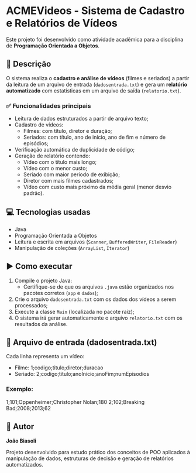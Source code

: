 # ACMEVideos - Sistema de Cadastro e Relatórios de Vídeos

Este projeto foi desenvolvido como atividade acadêmica para a disciplina de **Programação Orientada a Objetos**.

## 📄 Descrição

O sistema realiza o **cadastro e análise de vídeos** (filmes e seriados) a partir da leitura de um arquivo de entrada (`dadosentrada.txt`) e gera um **relatório automatizado** com estatísticas em um arquivo de saída (`relatorio.txt`).

### ✅ Funcionalidades principais

- Leitura de dados estruturados a partir de arquivo texto;
- Cadastro de vídeos:
  - Filmes: com título, diretor e duração;
  - Seriados: com título, ano de início, ano de fim e número de episódios;
- Verificação automática de duplicidade de código;
- Geração de relatório contendo:
  - Vídeo com o título mais longo;
  - Vídeo com o menor custo;
  - Seriado com maior período de exibição;
  - Diretor com mais filmes cadastrados;
  - Vídeo com custo mais próximo da média geral (menor desvio padrão).

## 💻 Tecnologias usadas

- Java
- Programação Orientada a Objetos
- Leitura e escrita em arquivos (`Scanner`, `BufferedWriter`, `FileReader`)
- Manipulação de coleções (`ArrayList`, `Iterator`)

## ▶️ Como executar

1. Compile o projeto Java:
   - Certifique-se de que os arquivos `.java` estão organizados nos pacotes corretos (`app` e `dados`);
2. Crie o arquivo `dadosentrada.txt` com os dados dos vídeos a serem processados;
3. Execute a classe `Main` (localizada no pacote raiz);
4. O sistema irá gerar automaticamente o arquivo `relatorio.txt` com os resultados da análise.

## 📁 Arquivo de entrada (dadosentrada.txt)

Cada linha representa um vídeo:

- Filme:
1;codigo;titulo;diretor;duracao
- Seriado:
2;codigo;titulo;anoInicio;anoFim;numEpisodios

### Exemplo:
1;101;Oppenheimer;Christopher Nolan;180
2;102;Breaking Bad;2008;2013;62

## 👤 Autor

**João Biasoli**

Projeto desenvolvido para estudo prático dos conceitos de POO aplicados à manipulação de dados, estruturas de decisão e geração de relatórios automatizados.
